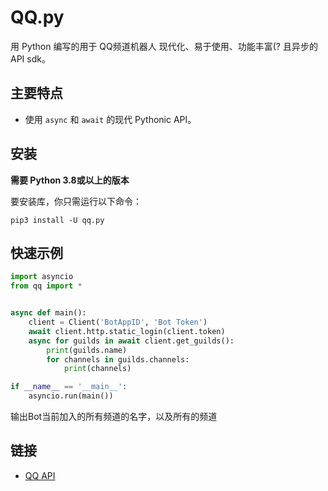 # QQ.py

用 Python 编写的用于 QQ频道机器人 现代化、易于使用、功能丰富(? 且异步的 API sdk。

## 主要特点

- 使用 ``async`` 和 ``await`` 的现代 Pythonic API。

## 安装

**需要 Python 3.8或以上的版本**

要安装库，你只需运行以下命令：
```
pip3 install -U qq.py
```

## 快速示例
```python
import asyncio
from qq import *


async def main():
    client = Client('BotAppID', 'Bot Token')
    await client.http.static_login(client.token)
    async for guilds in await client.get_guilds():
        print(guilds.name)
        for channels in guilds.channels:
            print(channels)

if __name__ == '__main__':
    asyncio.run(main())
```
输出Bot当前加入的所有频道的名字，以及所有的频道

## 链接
* [QQ API](https://bot.q.qq.com/wiki/develop/api/)
